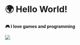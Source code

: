 <div>
<h1> 🌍 Hello World! </h1>
<p> <strong> 🎮 I love games and programming </strong> </p>
<img heigth="180px" src="https://github-readme-stats.vercel.app/api?username=kauazs&show_icons=true&theme=dracula&include_all_commits=true&count_private=true">
</div>

